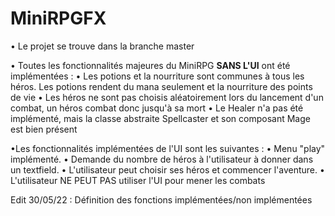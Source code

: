 # MiniRPGFX
• Le projet se trouve dans la branche master

• Toutes les fonctionnalités majeures du MiniRPG **SANS L'UI** ont été implémentées :
  • Les potions et la nourriture sont communes à tous les héros. Les potions rendent du mana seulement et la nourriture des points de vie
  • Les héros ne sont pas choisis aléatoirement lors du lancement d'un combat, un héros combat donc jusqu'à sa mort
  • Le Healer n'a pas été implémenté, mais la classe abstraite Spellcaster et son composant Mage est bien présent
 
•Les fonctionnalités implémentées de l'UI sont les suivantes :
  • Menu "play" implémenté.
  • Demande du nombre de héros à l'utilisateur à donner dans un textfield.
  • L'utilisateur peut choisir ses héros et commencer l'aventure.
  • L'utilisateur NE PEUT PAS utiliser l'UI pour mener les combats





Edit 30/05/22 : Définition des fonctions implémentées/non implémentées


